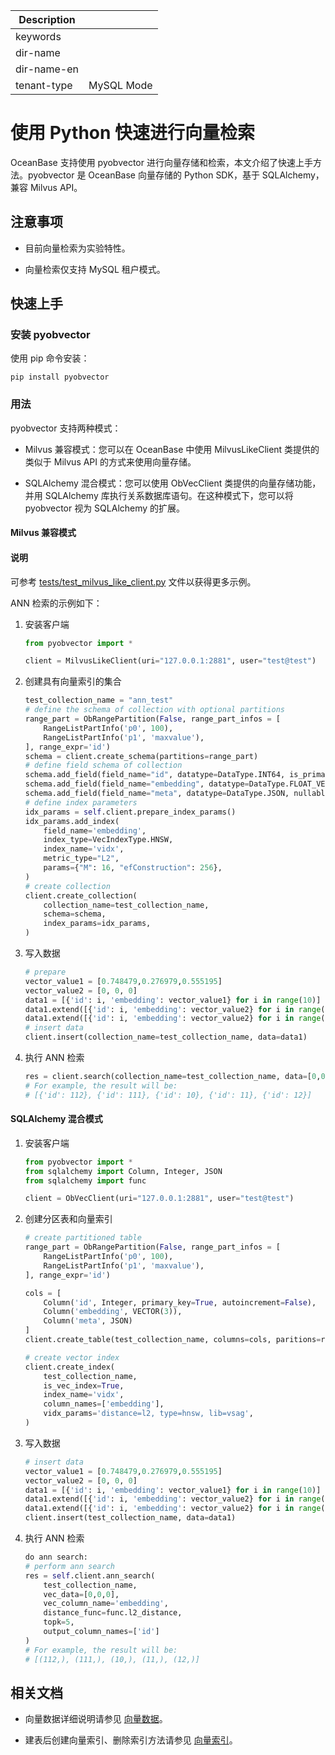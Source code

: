 | Description   |                 |
|---------------|-----------------|
| keywords      |                 |
| dir-name      |                 |
| dir-name-en   |                 |
| tenant-type   | MySQL Mode      |

# 使用 Python 快速进行向量检索

OceanBase 支持使用 pyobvector 进行向量存储和检索，本文介绍了快速上手方法。pyobvector 是 OceanBase 向量存储的 Python SDK，基于 SQLAlchemy，兼容 Milvus API。

## 注意事项

* 目前向量检索为实验特性。

* 向量检索仅支持 MySQL 租户模式。

## 快速上手

### 安装 pyobvector

使用 pip 命令安装：

```shell
pip install pyobvector
```

### 用法

pyobvector 支持两种模式：

* Milvus 兼容模式：您可以在 OceanBase 中使用 MilvusLikeClient 类提供的类似于 Milvus API 的方式来使用向量存储。

* SQLAlchemy 混合模式：您可以使用 ObVecClient 类提供的向量存储功能，并用 SQLAlchemy 库执行关系数据库语句。在这种模式下，您可以将 pyobvector 视为 SQLAlchemy 的扩展。

#### Milvus 兼容模式

<main id="notice" type='notice'>
  <h4>说明</h4>
  <p>可参考 <a href="https://github.com/oceanbase/pyobvector">tests/test_milvus_like_client.py</a> 文件以获得更多示例。</p>
</main>

ANN 检索的示例如下：

1. 安装客户端

    ```python
    from pyobvector import *

    client = MilvusLikeClient(uri="127.0.0.1:2881", user="test@test")
    ```

2. 创建具有向量索引的集合

    ```python
    test_collection_name = "ann_test"
    # define the schema of collection with optional partitions
    range_part = ObRangePartition(False, range_part_infos = [
        RangeListPartInfo('p0', 100),
        RangeListPartInfo('p1', 'maxvalue'),
    ], range_expr='id')
    schema = client.create_schema(partitions=range_part)
    # define field schema of collection
    schema.add_field(field_name="id", datatype=DataType.INT64, is_primary=True)
    schema.add_field(field_name="embedding", datatype=DataType.FLOAT_VECTOR, dim=3)
    schema.add_field(field_name="meta", datatype=DataType.JSON, nullable=True)
    # define index parameters
    idx_params = self.client.prepare_index_params()
    idx_params.add_index(
        field_name='embedding',
        index_type=VecIndexType.HNSW,
        index_name='vidx',
        metric_type="L2",
        params={"M": 16, "efConstruction": 256},
    )
    # create collection
    client.create_collection(
        collection_name=test_collection_name,
        schema=schema,
        index_params=idx_params,
    )
    ```

3. 写入数据

    ```python
    # prepare
    vector_value1 = [0.748479,0.276979,0.555195]
    vector_value2 = [0, 0, 0]
    data1 = [{'id': i, 'embedding': vector_value1} for i in range(10)]
    data1.extend([{'id': i, 'embedding': vector_value2} for i in range(10, 13)])
    data1.extend([{'id': i, 'embedding': vector_value2} for i in range(111, 113)])
    # insert data
    client.insert(collection_name=test_collection_name, data=data1)
    ```

4. 执行 ANN 检索

    ```python
    res = client.search(collection_name=test_collection_name, data=[0,0,0], anns_field='embedding', limit=5, output_fields=['id'])
    # For example, the result will be:
    # [{'id': 112}, {'id': 111}, {'id': 10}, {'id': 11}, {'id': 12}]
    ```

#### SQLAlchemy 混合模式

1. 安装客户端

    ```python
    from pyobvector import *
    from sqlalchemy import Column, Integer, JSON
    from sqlalchemy import func

    client = ObVecClient(uri="127.0.0.1:2881", user="test@test")
    ```

2. 创建分区表和向量索引

    ```python
    # create partitioned table
    range_part = ObRangePartition(False, range_part_infos = [
        RangeListPartInfo('p0', 100),
        RangeListPartInfo('p1', 'maxvalue'),
    ], range_expr='id')

    cols = [
        Column('id', Integer, primary_key=True, autoincrement=False),
        Column('embedding', VECTOR(3)),
        Column('meta', JSON)
    ]
    client.create_table(test_collection_name, columns=cols, paritions=range_part)

    # create vector index
    client.create_index(
        test_collection_name, 
        is_vec_index=True, 
        index_name='vidx',
        column_names=['embedding'],
        vidx_params='distance=l2, type=hnsw, lib=vsag',
    )
    ```

3. 写入数据

    ```python
    # insert data
    vector_value1 = [0.748479,0.276979,0.555195]
    vector_value2 = [0, 0, 0]
    data1 = [{'id': i, 'embedding': vector_value1} for i in range(10)]
    data1.extend([{'id': i, 'embedding': vector_value2} for i in range(10, 13)])
    data1.extend([{'id': i, 'embedding': vector_value2} for i in range(111, 113)])
    client.insert(test_collection_name, data=data1)
    ```

4. 执行 ANN 检索

    ```python
    do ann search:
    # perform ann search
    res = self.client.ann_search(
        test_collection_name, 
        vec_data=[0,0,0], 
        vec_column_name='embedding',
        distance_func=func.l2_distance,
        topk=5,
        output_column_names=['id']
    )
    # For example, the result will be:
    # [(112,), (111,), (10,), (11,), (12,)]
    ```

## 相关文档

* 向量数据详细说明请参见 [向量数据](../700.ob-vector-search-reference/100.ob-vector-data-type.md)。

* 建表后创建向量索引、删除索引方法请参见 [向量索引](../700.ob-vector-search-reference/300.ob-vector-index.md)。



